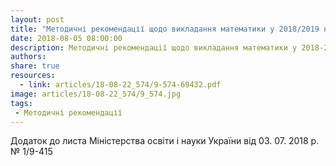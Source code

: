 ```yaml
---
layout: post
title: "Методичні рекомендації щодо викладання математики у 2018/2019 навчальному році"
date: 2018-08-05 08:00:00
description: Методичні рекомендації щодо викладання математики у 2018-2019 навчальному році
authors:
share: true
resources:
  - link: articles/18-08-22_574/9-574-69432.pdf
image: articles/18-08-22_574/9_574.jpg
tags:
 - Методичні рекомендації
---
```


Додаток до листа Міністерства освіти і науки України від 03. 07. 2018 р. № 1/9-415

